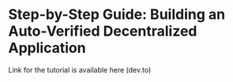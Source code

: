 # Step-by-Step Guide: Building an Auto-Verified Decentralized Application

Link for the tutorial is available here (dev.to)
